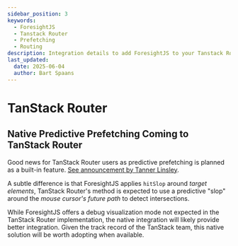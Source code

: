 ```yaml
---
sidebar_position: 3
keywords:
  - ForesightJS
  - Tanstack Router
  - Prefetching
  - Routing
description: Integration details to add ForesightJS to your Tanstack Router projects
last_updated:
  date: 2025-06-04
  author: Bart Spaans
---
```


# TanStack Router

## Native Predictive Prefetching Coming to TanStack Router

Good news for TanStack Router users as predictive prefetching is planned as a built-in feature. [See announcement by Tanner Linsley](https://x.com/tannerlinsley/status/1908723776650355111).

A subtle difference is that ForesightJS applies `hitSlop` around _target elements_, TanStack Router's method is expected to use a predictive "slop" around the _mouse cursor's future path_ to detect intersections.

While ForesightJS offers a debug visualization mode not expected in the TanStack Router implementation, the native integration will likely provide better integration. Given the track record of the TanStack team, this native solution will be worth adopting when available.
